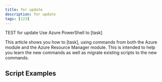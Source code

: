 ```yaml
---
title: for update
description: for update
tags: [123]
---
```

TEST for update
Use Azure PowerShell to [task] 

This article shows you how to [task], using commands from both the Azure module and the Azure Resource Manager module. This is intended to help you learn the new commands as well as migrate existing scripts to the new commands.

## Script  Examples
